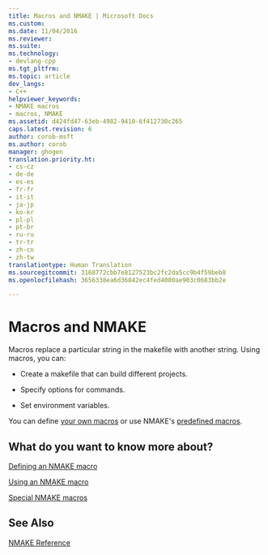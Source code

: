 ```yaml
---
title: Macros and NMAKE | Microsoft Docs
ms.custom: 
ms.date: 11/04/2016
ms.reviewer: 
ms.suite: 
ms.technology:
- devlang-cpp
ms.tgt_pltfrm: 
ms.topic: article
dev_langs:
- C++
helpviewer_keywords:
- NMAKE macros
- macros, NMAKE
ms.assetid: d424fd47-63eb-4982-9410-6f412730c265
caps.latest.revision: 6
author: corob-msft
ms.author: corob
manager: ghogen
translation.priority.ht:
- cs-cz
- de-de
- es-es
- fr-fr
- it-it
- ja-jp
- ko-kr
- pl-pl
- pt-br
- ru-ru
- tr-tr
- zh-cn
- zh-tw
translationtype: Human Translation
ms.sourcegitcommit: 3168772cbb7e8127523bc2fc2da5cc9b4f59beb8
ms.openlocfilehash: 3656338ea6d36842ec4fed4000ae903c0683bb2e

---
```

# Macros and NMAKE
Macros replace a particular string in the makefile with another string. Using macros, you can:  
  
-   Create a makefile that can build different projects.  
  
-   Specify options for commands.  
  
-   Set environment variables.  
  
 You can define [your own macros](../build/defining-an-nmake-macro.md) or use NMAKE's [predefined macros](../build/special-nmake-macros.md).  
  
## What do you want to know more about?  
 [Defining an NMAKE macro](../build/defining-an-nmake-macro.md)  
  
 [Using an NMAKE macro](../build/using-an-nmake-macro.md)  
  
 [Special NMAKE macros](../build/special-nmake-macros.md)  
  
## See Also  
 [NMAKE Reference](../build/nmake-reference.md)


<!--HONumber=Jan17_HO2-->


